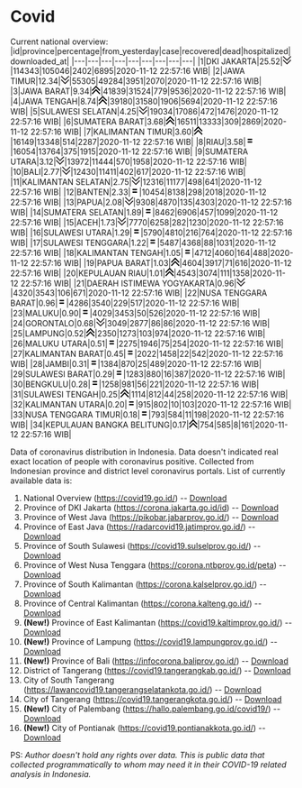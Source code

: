 # Covid
Current national overview:
|id|province|percentage|from_yesterday|case|recovered|dead|hospitalized|downloaded_at|
|---|---|---|---|---|---|---|---|---|
|1|DKI JAKARTA|25.52|![down](https://github.com/ariefrachmannn/covid/raw/master/img/rsz_down.png)|114343|105046|2402|6895|2020-11-12 22:57:16 WIB|
|2|JAWA TIMUR|12.34|![down](https://github.com/ariefrachmannn/covid/raw/master/img/rsz_down.png)|55305|49284|3951|2070|2020-11-12 22:57:16 WIB|
|3|JAWA BARAT|9.34|![up](https://github.com/ariefrachmannn/covid/raw/master/img/rsz_img_186982.png)|41839|31524|779|9536|2020-11-12 22:57:16 WIB|
|4|JAWA TENGAH|8.74|![up](https://github.com/ariefrachmannn/covid/raw/master/img/rsz_img_186982.png)|39180|31580|1906|5694|2020-11-12 22:57:16 WIB|
|5|SULAWESI SELATAN|4.25|![down](https://github.com/ariefrachmannn/covid/raw/master/img/rsz_down.png)|19034|17086|472|1476|2020-11-12 22:57:16 WIB|
|6|SUMATERA BARAT|3.68|![up](https://github.com/ariefrachmannn/covid/raw/master/img/rsz_img_186982.png)|16511|13333|309|2869|2020-11-12 22:57:16 WIB|
|7|KALIMANTAN TIMUR|3.60|![up](https://github.com/ariefrachmannn/covid/raw/master/img/rsz_img_186982.png)|16149|13348|514|2287|2020-11-12 22:57:16 WIB|
|8|RIAU|3.58|![equal](https://github.com/ariefrachmannn/covid/raw/master/img/rsz_equal.png)|16054|13764|375|1915|2020-11-12 22:57:16 WIB|
|9|SUMATERA UTARA|3.12|![down](https://github.com/ariefrachmannn/covid/raw/master/img/rsz_down.png)|13972|11444|570|1958|2020-11-12 22:57:16 WIB|
|10|BALI|2.77|![down](https://github.com/ariefrachmannn/covid/raw/master/img/rsz_down.png)|12430|11411|402|617|2020-11-12 22:57:16 WIB|
|11|KALIMANTAN SELATAN|2.75|![down](https://github.com/ariefrachmannn/covid/raw/master/img/rsz_down.png)|12316|11177|498|641|2020-11-12 22:57:16 WIB|
|12|BANTEN|2.33|![equal](https://github.com/ariefrachmannn/covid/raw/master/img/rsz_equal.png)|10454|8138|298|2018|2020-11-12 22:57:16 WIB|
|13|PAPUA|2.08|![down](https://github.com/ariefrachmannn/covid/raw/master/img/rsz_down.png)|9308|4870|135|4303|2020-11-12 22:57:16 WIB|
|14|SUMATERA SELATAN|1.89|![equal](https://github.com/ariefrachmannn/covid/raw/master/img/rsz_equal.png)|8462|6906|457|1099|2020-11-12 22:57:16 WIB|
|15|ACEH|1.73|![down](https://github.com/ariefrachmannn/covid/raw/master/img/rsz_down.png)|7770|6258|282|1230|2020-11-12 22:57:16 WIB|
|16|SULAWESI UTARA|1.29|![equal](https://github.com/ariefrachmannn/covid/raw/master/img/rsz_equal.png)|5790|4810|216|764|2020-11-12 22:57:16 WIB|
|17|SULAWESI TENGGARA|1.22|![equal](https://github.com/ariefrachmannn/covid/raw/master/img/rsz_equal.png)|5487|4368|88|1031|2020-11-12 22:57:16 WIB|
|18|KALIMANTAN TENGAH|1.05|![equal](https://github.com/ariefrachmannn/covid/raw/master/img/rsz_equal.png)|4712|4060|164|488|2020-11-12 22:57:16 WIB|
|19|PAPUA BARAT|1.03|![up](https://github.com/ariefrachmannn/covid/raw/master/img/rsz_img_186982.png)|4604|3917|71|616|2020-11-12 22:57:16 WIB|
|20|KEPULAUAN RIAU|1.01|![up](https://github.com/ariefrachmannn/covid/raw/master/img/rsz_img_186982.png)|4543|3074|111|1358|2020-11-12 22:57:16 WIB|
|21|DAERAH ISTIMEWA YOGYAKARTA|0.96|![down](https://github.com/ariefrachmannn/covid/raw/master/img/rsz_down.png)|4320|3543|106|671|2020-11-12 22:57:16 WIB|
|22|NUSA TENGGARA BARAT|0.96|![equal](https://github.com/ariefrachmannn/covid/raw/master/img/rsz_equal.png)|4286|3540|229|517|2020-11-12 22:57:16 WIB|
|23|MALUKU|0.90|![equal](https://github.com/ariefrachmannn/covid/raw/master/img/rsz_equal.png)|4029|3453|50|526|2020-11-12 22:57:16 WIB|
|24|GORONTALO|0.68|![down](https://github.com/ariefrachmannn/covid/raw/master/img/rsz_down.png)|3049|2877|86|86|2020-11-12 22:57:16 WIB|
|25|LAMPUNG|0.52|![up](https://github.com/ariefrachmannn/covid/raw/master/img/rsz_img_186982.png)|2350|1273|103|974|2020-11-12 22:57:16 WIB|
|26|MALUKU UTARA|0.51|![equal](https://github.com/ariefrachmannn/covid/raw/master/img/rsz_equal.png)|2275|1946|75|254|2020-11-12 22:57:16 WIB|
|27|KALIMANTAN BARAT|0.45|![equal](https://github.com/ariefrachmannn/covid/raw/master/img/rsz_equal.png)|2022|1458|22|542|2020-11-12 22:57:16 WIB|
|28|JAMBI|0.31|![equal](https://github.com/ariefrachmannn/covid/raw/master/img/rsz_equal.png)|1384|870|25|489|2020-11-12 22:57:16 WIB|
|29|SULAWESI BARAT|0.29|![equal](https://github.com/ariefrachmannn/covid/raw/master/img/rsz_equal.png)|1283|880|16|387|2020-11-12 22:57:16 WIB|
|30|BENGKULU|0.28|![equal](https://github.com/ariefrachmannn/covid/raw/master/img/rsz_equal.png)|1258|981|56|221|2020-11-12 22:57:16 WIB|
|31|SULAWESI TENGAH|0.25|![up](https://github.com/ariefrachmannn/covid/raw/master/img/rsz_img_186982.png)|1114|812|44|258|2020-11-12 22:57:16 WIB|
|32|KALIMANTAN UTARA|0.20|![equal](https://github.com/ariefrachmannn/covid/raw/master/img/rsz_equal.png)|915|802|10|103|2020-11-12 22:57:16 WIB|
|33|NUSA TENGGARA TIMUR|0.18|![equal](https://github.com/ariefrachmannn/covid/raw/master/img/rsz_equal.png)|793|584|11|198|2020-11-12 22:57:16 WIB|
|34|KEPULAUAN BANGKA BELITUNG|0.17|![up](https://github.com/ariefrachmannn/covid/raw/master/img/rsz_img_186982.png)|754|585|8|161|2020-11-12 22:57:16 WIB|

Data of coronavirus distribution in Indonesia. Data doesn't indicated real exact location of people with coronavirus positive. Collected from Indonesian province and district level coronavirus portals. List of currently available data is:
1. National Overview (https://covid19.go.id/) -- [Download](https://www.dropbox.com/s/66ly270fw4y76fx/covid_nasional.csv?dl=0)
2. Province of DKI Jakarta (https://corona.jakarta.go.id/id) -- [Download](https://riwayat-file-covid-19-dki-jakarta-jakartagis.hub.arcgis.com/)
3. Province of West Java (https://pikobar.jabarprov.go.id/) -- [Download](https://www.dropbox.com/s/alg0zp60fylq6cn/covid_jabar.csv?dl=0)
4. Province of East Java (https://radarcovid19.jatimprov.go.id/) -- [Download](https://www.dropbox.com/sh/e7vtgcnl4ckbvr4/AADo9UMRDZvrhHn66qTHZOvNa?dl=0)
5. Province of South Sulawesi (https://covid19.sulselprov.go.id/) -- [Download](https://www.dropbox.com/s/z5ek23lwcztj7z7/covid_sulsel.csv?dl=0)
6. Province of West Nusa Tenggara (https://corona.ntbprov.go.id/peta) -- [Download](https://www.dropbox.com/s/4p2k93n42xx0c00/covid_ntb.csv?dl=0)
7. Province of South Kalimantan (https://corona.kalselprov.go.id/) -- [Download](https://www.dropbox.com/sh/7aa2kvz8lb04pzz/AADH1Oj5oFMw2mp-D3JStPRsa?dl=0)
8. Province of Central Kalimantan (https://corona.kalteng.go.id/) -- [Download](https://www.dropbox.com/s/9q01v5r3ys2ozk4/covid_kalteng.csv?dl=0)
9. **(New!)** Province of East Kalimantan (https://covid19.kaltimprov.go.id/) -- [Download](https://www.dropbox.com/sh/qhpxj532nm80goa/AAB6ek_fp1__ieTR0TFQpfIga?dl=0)
10. **(New!)** Province of Lampung (https://covid19.lampungprov.go.id/) -- [Download](https://www.dropbox.com/s/ecuew6oa9kzwqwx/covid_lampung.csv?dl=0)
11. **(New!)** Province of Bali (https://infocorona.baliprov.go.id/) -- [Download](https://www.dropbox.com/sh/iceiwun4ufttmiu/AAC7dSRMpfTjPI1Lfzw-LeCUa?dl=0)
12. District of Tangerang (https://covid19.tangerangkab.go.id/) -- [Download](https://www.dropbox.com/sh/yxovyy6sy5bnz4p/AACZzVHinisKmz8oQWyQJ3nua?dl=0)
13. City of South Tangerang (https://lawancovid19.tangerangselatankota.go.id/) -- [Download](https://www.dropbox.com/s/zlvxo4ivswdzmle/covid_tangsel.csv?dl=0)
14. City of Tangerang (https://covid19.tangerangkota.go.id/) -- [Download](https://www.dropbox.com/s/e53224kvdrpjzy0/covid_tangkot.csv?dl=0)
15. **(New!)** City of Palembang (https://hallo.palembang.go.id/covid19/) -- [Download](https://www.dropbox.com/sh/oj17bhwhlpjht9e/AABZEG-OiaSaFvikATDx6coEa?dl=0)
16. **(New!)** City of Pontianak (https://covid19.pontianakkota.go.id/) -- [Download](https://www.dropbox.com/sh/66if3y4ly51j4sh/AADQ-zwLGa7Kz4ZzJgDw2-3na?dl=0)

PS: *Author doesn't hold any rights over data. This is public data that collected programmatically to whom may need it in their COVID-19 related analysis in Indonesia.*
